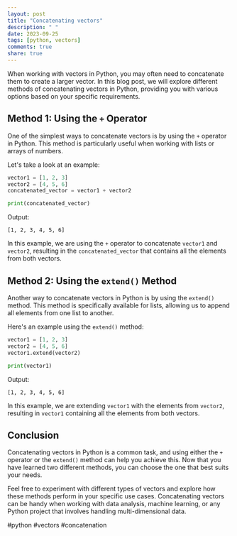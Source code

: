 ```yaml
---
layout: post
title: "Concatenating vectors"
description: " "
date: 2023-09-25
tags: [python, vectors]
comments: true
share: true
---
```


When working with vectors in Python, you may often need to concatenate them to create a larger vector. In this blog post, we will explore different methods of concatenating vectors in Python, providing you with various options based on your specific requirements.

## Method 1: Using the `+` Operator

One of the simplest ways to concatenate vectors is by using the `+` operator in Python. This method is particularly useful when working with lists or arrays of numbers. 

Let's take a look at an example:

```python
vector1 = [1, 2, 3]
vector2 = [4, 5, 6]
concatenated_vector = vector1 + vector2

print(concatenated_vector)
```

Output:
```
[1, 2, 3, 4, 5, 6]
```
In this example, we are using the `+` operator to concatenate `vector1` and `vector2`, resulting in the `concatenated_vector` that contains all the elements from both vectors.

## Method 2: Using the `extend()` Method

Another way to concatenate vectors in Python is by using the `extend()` method. This method is specifically available for lists, allowing us to append all elements from one list to another.

Here's an example using the `extend()` method:

```python
vector1 = [1, 2, 3]
vector2 = [4, 5, 6]
vector1.extend(vector2)

print(vector1)
```

Output:
```
[1, 2, 3, 4, 5, 6]
```

In this example, we are extending `vector1` with the elements from `vector2`, resulting in `vector1` containing all the elements from both vectors.

## Conclusion

Concatenating vectors in Python is a common task, and using either the `+` operator or the `extend()` method can help you achieve this. Now that you have learned two different methods, you can choose the one that best suits your needs.

Feel free to experiment with different types of vectors and explore how these methods perform in your specific use cases. Concatenating vectors can be handy when working with data analysis, machine learning, or any Python project that involves handling multi-dimensional data.

#python #vectors #concatenation